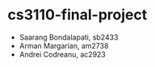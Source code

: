 # cs3110-final-project

- Saarang Bondalapati, sb2433
- Arman Margarian, am2738
- Andrei Codreanu, ac2923
